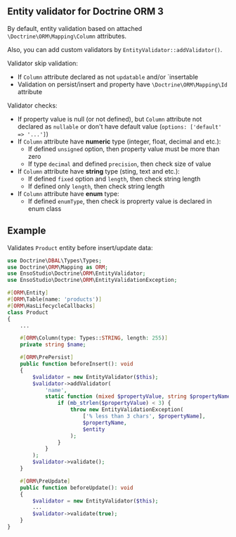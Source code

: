 ## Entity validator for Doctrine ORM 3

By default, entity validation based on attached `\Doctrine\ORM\Mapping\Column` attributes.

Also, you can add custom validators by `EntityValidator::addValidator()`.

Validator skip validation:
- If `Column` attribute declared as not `updatable` and/or `insertable
- Validation on persist/insert and property have `\Doctrine\ORM\Mapping\Id` attribute

Validator checks:
- If property value is null (or not defined), but `Column` attribute not declared as `nullable` or don't have default value (`options: ['default' => '...']`)
- If `Column` attribute have **numeric** type (integer, float, decimal and etc.):
  - If defined `unsigned` option, then property value must be more than zero
  - If type `decimal` and defined `precision`, then check size of value
- If `Column` attribute have **string** type (sting, text and etc.):
  - If defined `fixed` option and `length`, then check string length
  - If defined only `length`, then check string length
- If `Column` attribute have **enum** type:
  - If defined `enumType`, then check is proprerty value is declared in enum class

## Example

Validates `Product` entity before insert/update data:

```php
use Doctrine\DBAL\Types\Types;
use Doctrine\ORM\Mapping as ORM;
use EnsoStudio\Doctrine\ORM\EntityValidator;
use EnsoStudio\Doctrine\ORM\EntityValidationException;

#[ORM\Entity]
#[ORM\Table(name: 'products')]
#[ORM\HasLifecycleCallbacks]
class Product
{
    ...

    #[ORM\Column(type: Types::STRING, length: 255)]
    private string $name;

    #[ORM\PrePersist]
    public function beforeInsert(): void
    {
        $validator = new EntityValidator($this);
        $validator->addValidator(
            'name', 
            static function (mixed $propertyValue, string $propertyName, object $entity) {
                if (mb_strlen($propertyValue) < 3) {
                    throw new EntityValidationException(
                        ['% less than 3 chars', $propertyName],
                        $propertyName,
                        $entity
                    );
                }
            }
        );
        $validator->validate();
    }

    #[ORM\PreUpdate]
    public function beforeUpdate(): void
    {
        $validator = new EntityValidator($this);
        ...
        $validator->validate(true);
    }
}
```